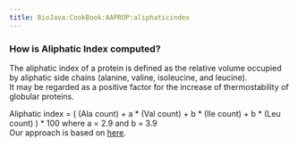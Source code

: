 ```yaml
---
title: BioJava:CookBook:AAPROP:aliphaticindex
---
```


### How is Aliphatic Index computed?

The aliphatic index of a protein is defined as the relative volume
occupied by aliphatic side chains (alanine, valine, isoleucine, and
leucine).  
It may be regarded as a positive factor for the increase of
thermostability of globular proteins.

Aliphatic index = ( (Ala count) + a \* (Val count) + b \* (Ile count) +
b \* (Leu count) ) \* 100 where a = 2.9 and b = 3.9  
 Our approach is based on
[here](http://web.expasy.org/protparam/protparam-doc.html).
